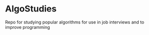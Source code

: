 # AlgoStudies
Repo for studying popular algorithms for use in job interviews and to improve programming
